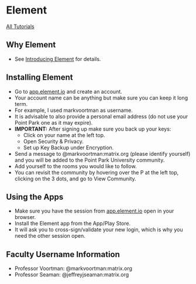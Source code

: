 # Element

[All Tutorials](tutorials)

## Why Element

* See [Introducing Element](introducing-element) for details.

## Installing Element

* Go to [app.element.io](https://app.element.io/) and create an account.
* Your account name can be anything but make sure you can keep it long term.
* For example, I used markvoortman as username.
* It is advisable to also provide a personal email address (do not use your Point Park one as it may expire).
* **IMPORTANT:** After signing up make sure you back up your keys:
  * Click on your name at the left top.
  * Open Security & Privacy.
  * Set up Key Backup under Encryption.
* Send a message to @markvoortman:matrix.org (please identify yourself) and you will be added to the Point Park University community.
* Add yourself to the rooms you would like to follow.
* You can revisit the community by hovering over the P at the left top, clicking on the 3 dots, and go to View Community.

## Using the Apps

* Make sure you have the session from [app.element.io](https://app.element.io/) open in your browser.
* Install the Element app from the App/Play Store.
* It will ask you to cross-sign/validate your new login, which is why you need the other session open.

## Faculty Username Information

* Professor Voortman: @markvoortman:matrix.org
* Professor Seaman: @jeffreyjseaman:matrix.org
